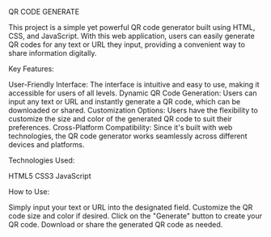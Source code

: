 QR CODE GENERATE

This project is a simple yet powerful QR code generator built using HTML, CSS, and JavaScript. With this web application, users can easily generate QR codes for any text or URL they input, providing a convenient way to share information digitally.

Key Features:

User-Friendly Interface: The interface is intuitive and easy to use, making it accessible for users of all levels.
Dynamic QR Code Generation: Users can input any text or URL and instantly generate a QR code, which can be downloaded or shared.
Customization Options: Users have the flexibility to customize the size and color of the generated QR code to suit their preferences.
Cross-Platform Compatibility: Since it's built with web technologies, the QR code generator works seamlessly across different devices and platforms.



Technologies Used:

HTML5
CSS3
JavaScript





How to Use:

Simply input your text or URL into the designated field.
Customize the QR code size and color if desired.
Click on the "Generate" button to create your QR code.
Download or share the generated QR code as needed.
